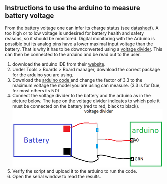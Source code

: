 ## Instructions to use the arduino to measure battery voltage

From the battery voltage one can infer its charge status (see [datasheet](https://asset.conrad.com/media10/add/160267/c1/-/en/000250916DS01/datablad-250916-conrad-energy-12-v-12-ah-loodaccu-12-v-12-ah-loodvlies-agm-b-x-h-x-d-151-x-95-x-98-mm-kabelschoen-635-mm-onderhouds.pdf)).
A too high or to low voltage is undesired for battery health and safety reasons, so it should be monitored.
Digital monitoring with the Arduino is possible but its analog pins have a lower maximal input voltage than the battery.
That is why it has to be downconverted using a [voltage divider](https://learn.sparkfun.com/tutorials/voltage-dividers/all). 
This can then be connected to the arduino and be read out to the user.

1. download the arduino IDE from their [website](https://www.arduino.cc/).
2. Under Tools > Boards > Board manager, download the correct package for the arduino you are using.
3. Download the [arduino code ](./VoltageMeter.ino)and change the factor of 3.3 to the maximum voltage the model you are using can measure. (3.3 is for Due, for most others its 5.0)
4. Connect the voltage divider to the battery and the arduino as in the picture below. The tape on the voltage divider indicates to which pole it must be connected on the battery (red to red, black to black).
![Arduino_voltage_divider](./arduino_voltage_divider.png)
5. Verify the script and upload it to the arduino to run the code.
6. Open the serial window to read the results.